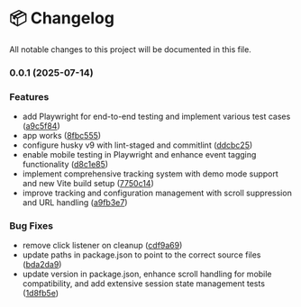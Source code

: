 # 📦 Changelog

All notable changes to this project will be documented in this file.
### 0.0.1 (2025-07-14)


### Features

* add Playwright for end-to-end testing and implement various test cases ([a9c5f84](https://github.com/nacorga/tracelog-client/commit/a9c5f849cf3f3fc44db9ecdd2e05dcb79f2bbd89))
* app works ([8fbc555](https://github.com/nacorga/tracelog-client/commit/8fbc555735256c9f8e9efb6f289eba072167c8b3))
* configure husky v9 with lint-staged and commitlint ([ddcbc25](https://github.com/nacorga/tracelog-client/commit/ddcbc254eae22eb3053a4ed063ebb462f4042b81))
* enable mobile testing in Playwright and enhance event tagging functionality ([d8c1e85](https://github.com/nacorga/tracelog-client/commit/d8c1e850f727a30895f4a9fc7e87db698e06dd39))
* implement comprehensive tracking system with demo mode support and new Vite build setup ([7750c14](https://github.com/nacorga/tracelog-client/commit/7750c14b0595ab33e80ccc5798032309d3c18234))
* improve tracking and configuration management with scroll suppression and URL handling ([a9fb3e7](https://github.com/nacorga/tracelog-client/commit/a9fb3e7366676261c9eaa7064df392ef904ce106))


### Bug Fixes

* remove click listener on cleanup ([cdf9a69](https://github.com/nacorga/tracelog-client/commit/cdf9a6966974a30f687147906aca959db88b43ec))
* update paths in package.json to point to the correct source files ([bda2da9](https://github.com/nacorga/tracelog-client/commit/bda2da9a5ed7e6f362bd18accd0ebaa5823b5d8b))
* update version in package.json, enhance scroll handling for mobile compatibility, and add extensive session state management tests ([1d8fb5e](https://github.com/nacorga/tracelog-client/commit/1d8fb5e8ede8554fda2908cc5dfb0abf2996a7c0))
